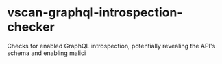 # vscan-graphql-introspection-checker
Checks for enabled GraphQL introspection, potentially revealing the API's schema and enabling malici
